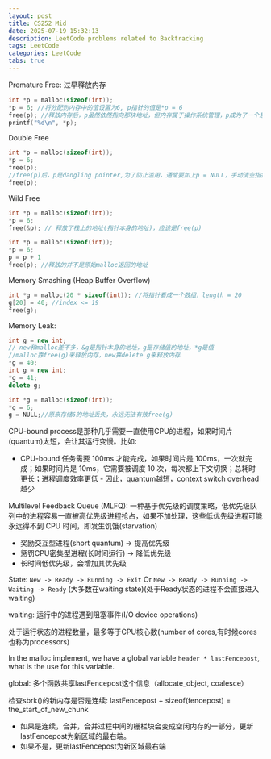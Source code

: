 ```yaml
---
layout: post
title: CS252 Mid
date: 2025-07-19 15:32:13
description: LeetCode problems related to Backtracking
tags: LeetCode
categories: LeetCode
tabs: true
---
```

Premature Free: 过早释放内存
```C++
int *p = malloc(sizeof(int));
*p = 6; //将分配到内存中的值设置为6, p指针的值是*p = 6
free(p); //释放内存后，p虽然依然指向那块地址，但内存属于操作系统管理，p成为了一个悬空指针(dangling pointer)，不是free(*p)，因为p是指存储的地址，*p是p存储的地址里保存的值
printf("%d\n", *p);
```

Double Free
```C++
int *p = malloc(sizeof(int));
*p = 6;
free(p);
//free(p)后，p是dangling pointer,为了防止滥用，通常要加上p = NULL，手动清空指针
free(p);
```

Wild Free
```C++
int *p = malloc(sizeof(int));
*p = 6;
free(&p); // 释放了栈上的地址(指针本身的地址)，应该是free(p)
```

```C++
int *p = malloc(sizeof(int));
*p = 6;
p = p + 1
free(p); //释放的并不是原始malloc返回的地址
```

Memory Smashing (Heap Buffer Overflow)
```C++
int *g = malloc(20 * sizeof(int)); //将指针看成一个数组，length = 20
g[20] = 40; //index <= 19
free(g);
```

Memory Leak:
```C++
int g = new int;
// new和malloc差不多，&g是指针本身的地址，g是存储值的地址，*g是值
//malloc靠free(g)来释放内存，new靠delete g来释放内存
*g = 40;
int g = new int;
*g = 41;
delete g;
```
```C++
int *g = malloc(sizeof(int));
*g = 6;
g = NULL;//原来存储6的地址丢失，永远无法有效free(g)
```

CPU-bound process是那种几乎需要一直使用CPU的进程，如果时间片(quantum)太短，会让其运行变慢。比如:
- CPU-bound 任务需要 100ms 才能完成，如果时间片是 100ms，一次就完成；如果时间片是 10ms，它需要被调度 10 次，每次都上下文切换；总耗时更长；进程调度效率更低 - 因此，quantum越短，context switch overhead越少

Multilevel Feedback Queue (MLFQ): 一种基于优先级的调度策略，低优先级队列中的进程容易一直被高优先级进程抢占，如果不加处理，这些低优先级进程可能永远得不到 CPU 时间，即发生饥饿(starvation)
- 奖励交互型进程(short quantum) -> 提高优先级
- 惩罚CPU密集型进程(长时间运行) -> 降低优先级
- 长时间低优先级，会增加其优先级

State: `New -> Ready -> Running -> Exit` Or `New -> Ready -> Running -> Waiting -> Ready` (大多数在waiting state)(处于Ready状态的进程不会直接进入waiting)

waiting: 运行中的进程遇到阻塞事件(I/O device operations)

处于运行状态的进程数量，最多等于CPU核心数(number of cores,有时候cores也称为processors)

In the malloc implement, we have a global variable `header * lastFencepost`, what is the use for this variable.

global: 多个函数共享lastFencepost这个信息（allocate_object, coalesce）

检查sbrk()的新内存是否是连续: lastFencepost + sizeof(fencepost) = the_start_of_new_chunk
- 如果是连续，合并，合并过程中间的栅栏块会变成空闲内存的一部分，更新lastFencepost为新区域的最右端。
- 如果不是，更新lastFencepost为新区域最右端
